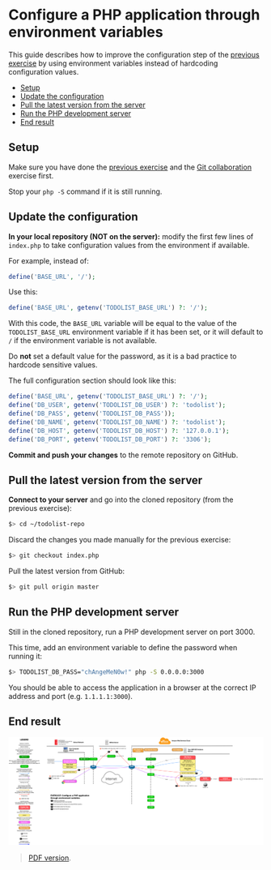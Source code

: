 # Configure a PHP application through environment variables

This guide describes how to improve the configuration step of the [previous exercise](git-clone-deployment.md)
by using environment variables instead of hardcoding configuration values.

<!-- START doctoc generated TOC please keep comment here to allow auto update -->
<!-- DON'T EDIT THIS SECTION, INSTEAD RE-RUN doctoc TO UPDATE -->


- [Setup](#setup)
- [Update the configuration](#update-the-configuration)
- [Pull the latest version from the server](#pull-the-latest-version-from-the-server)
- [Run the PHP development server](#run-the-php-development-server)
- [End result](#end-result)

<!-- END doctoc generated TOC please keep comment here to allow auto update -->




## Setup

Make sure you have done the [previous exercise](git-clone-deployment.md)
and the [Git collaboration](https://github.com/MediaComem/comem-archidep-php-todo-exercise) exercise first.

Stop your `php -S` command if it is still running.





## Update the configuration

**In your local repository (NOT on the server):**
modify the first few lines of `index.php` to take configuration values from the environment if available.

For example, instead of:

```php
define('BASE_URL', '/');
```

Use this:

```php
define('BASE_URL', getenv('TODOLIST_BASE_URL') ?: '/');
```

With this code, the `BASE_URL` variable will be equal to the value of the `TODOLIST_BASE_URL` environment variable if it has been set,
or it will default to `/` if the environment variable is not available.

Do **not** set a default value for the password,
as it is a bad practice to hardcode sensitive values.

The full configuration section should look like this:

```php
define('BASE_URL', getenv('TODOLIST_BASE_URL') ?: '/');
define('DB_USER', getenv('TODOLIST_DB_USER') ?: 'todolist');
define('DB_PASS', getenv('TODOLIST_DB_PASS'));
define('DB_NAME', getenv('TODOLIST_DB_NAME') ?: 'todolist');
define('DB_HOST', getenv('TODOLIST_DB_HOST') ?: '127.0.0.1');
define('DB_PORT', getenv('TODOLIST_DB_PORT') ?: '3306');
```

**Commit and push your changes** to the remote repository on GitHub.





## Pull the latest version from the server

**Connect to your server** and go into the cloned repository (from the previous exercise):

```bash
$> cd ~/todolist-repo
```

Discard the changes you made manually for the previous exercise:

```bash
$> git checkout index.php
```

Pull the latest version from GitHub:

```bash
$> git pull origin master
```




## Run the PHP development server

Still in the cloned repository, run a PHP development server on port 3000.

This time, add an environment variable to define the password when running it:

```bash
$> TODOLIST_DB_PASS="chAngeMeN0w!" php -S 0.0.0.0:3000
```

You should be able to access the application in a browser at the correct IP address and port (e.g. `1.1.1.1:3000`).





## End result

![Diagram](config-through-environment.png)

> [PDF version](config-through-environment.pdf).





[cyberduck]: https://cyberduck.io
[php-todolist]: https://github.com/MediaComem/comem-archidep-php-todo-exercise
